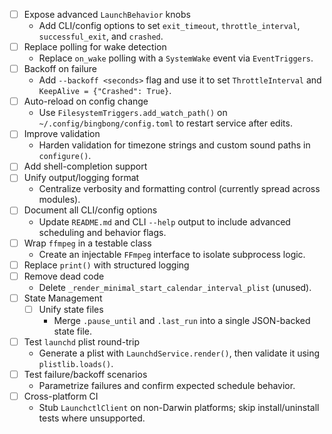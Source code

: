 - [ ] Expose advanced `LaunchBehavior` knobs
  - Add CLI/config options to set `exit_timeout`, `throttle_interval`, `successful_exit`, and `crashed`.
- [ ] Replace polling for wake detection
  - Replace `on_wake` polling with a `SystemWake` event via `EventTriggers`.
- [ ] Backoff on failure
  - Add `--backoff <seconds>` flag and use it to set `ThrottleInterval` and `KeepAlive = {"Crashed": True}`.
- [ ] Auto-reload on config change
  - Use `FilesystemTriggers.add_watch_path()` on `~/.config/bingbong/config.toml` to restart service after edits.
- [ ] Improve validation
  - Harden validation for timezone strings and custom sound paths in `configure()`.
- [ ] Add shell-completion support
- [ ] Unify output/logging format
  - Centralize verbosity and formatting control (currently spread across modules).
- [ ] Document all CLI/config options
  - Update `README.md` and CLI `--help` output to include advanced scheduling and behavior flags.
- [ ] Wrap `ffmpeg` in a testable class
  - Create an injectable `FFmpeg` interface to isolate subprocess logic.
- [ ] Replace `print()` with structured logging
- [ ] Remove dead code
  - Delete `_render_minimal_start_calendar_interval_plist` (unused).
- [ ] State Management
  - [ ] Unify state files
    - Merge `.pause_until` and `.last_run` into a single JSON-backed state file.
- [ ] Test `launchd` plist round-trip
  - Generate a plist with `LaunchdService.render()`, then validate it using `plistlib.loads()`.
- [ ] Test failure/backoff scenarios
  - Parametrize failures and confirm expected schedule behavior.
- [ ] Cross-platform CI
  - Stub `LaunchctlClient` on non-Darwin platforms; skip install/uninstall tests where unsupported.

